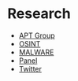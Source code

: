 # Research
- [APT Group](https://github.com/mether049/Research/tree/master/APT)
- [OSINT](https://github.com/mether049/Research/blob/master/OSINT/README.md)
- [MALWARE](https://github.com/mether049/Research/blob/master/MALWARE/README.md)
- [Panel](https://github.com/mether049/Research/blob/master/panel.md)
- [Twitter]()
